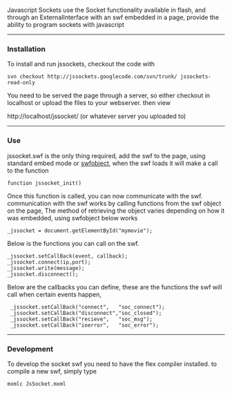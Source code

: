 Javascript Sockets use the Socket functionality available in flash, and through an ExternalInterface with an swf embedded in a page, provide the ability to program sockets with javascript

---

### Installation ###
To install and run jssockets, checkout the code with
```
svn checkout http://jssockets.googlecode.com/svn/trunk/ jssockets-read-only
```
You need to be served the page through a server, so either checkout in
localhost or  upload the files to your webserver. then view

http://localhost/jssocket/ (or whatever server you uploaded to)

---

### Use ###
jssocket.swf is the only thing required, add the swf to the page, using standard embed mode or [swfobject](http://blog.deconcept.com/swfobject/), when the swf loads it will make a call to the function
```
function jssocket_init()
```
Once this function is called, you can now communicate with the swf. communication with the swf works by calling functions from the swf object on the page, The method of retrieving the object varies depending on how it was embedded, using swfobject below works
```
_jssocket = document.getElementById("mymovie");
```

Below is the functions you can call on the swf.
```
_jssocket.setCallBack(event, callback);
_jssocket.connect(ip,port);
_jssocket.write(message);
_jssocket.disconnect();
```

Below are the callbacks you can define, these are the functions the swf will call when certain events happen,
```
 _jssocket.setCallBack("connect",   "soc_connect");
 _jssocket.setCallBack("disconnect","soc_closed");
 _jssocket.setCallBack("recieve",   "soc_msg");
 _jssocket.setCallBack("ioerror",   "soc_error");
```

---

### Development ###
To develop the socket swf you need to have the flex compiler installed. to compile a new swf, simply type
```
mxmlc JsSocket.mxml
```